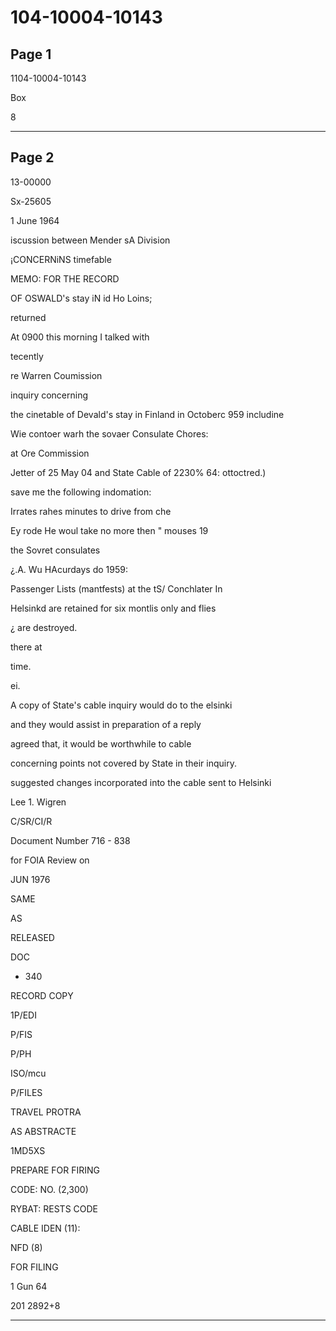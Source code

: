 # 104-10004-10143

## Page 1

1104-10004-10143

Box

8

---

## Page 2

13-00000

Sx-25605

1 June 1964

iscussion between Mender sA Division

¡CONCERNiNS timefable

MEMO: FOR THE RECORD

OF OSWALD's stay iN id Ho Loins;

returned

At 0900 this morning I talked with

tecently

re Warren Coumission

inquiry concerning

the cinetable of Devald's stay in Finland in Octoberc 959 includine

Wie contoer warh the sovaer Consulate Chores:

at Ore Commission

Jetter of 25 May 04 and State Cable of 2230% 64: ottoctred.)

save me the following indomation:

Irrates rahes minutes to drive from che

Ey rode He woul take no more then " mouses 19

the Sovret consulates

¿.A. Wu HAcurdays do 1959:

Passenger Lists (mantfests) at the tS/ Conchlater In

Helsinkd are retained for six montlis only and flies

¿ are destroyed.

there at

time.

ei.

A copy of State's cable inquiry would do to the elsinki

and they would assist in preparation of a reply

agreed that, it would be worthwhile to cable

concerning points not covered by State in their inquiry.

suggested changes incorporated into the cable sent to Helsinki

Lee 1. Wigren

C/SR/CI/R

Document Number 716 - 838

for FOIA Review on

JUN 1976

SAME

AS

RELEASED

DOC

- 340

RECORD COPY

1P/EDI

P/FIS

P/PH

ISO/mcu

P/FILES

TRAVEL PROTRA

AS ABSTRACTE

1MD5XS

PREPARE FOR FIRING

CODE: NO. (2,300)

RYBAT: RESTS CODE

CABLE IDEN (11):

NFD (8)

FOR FILING

1 Gun 64

201 2892+8

---


